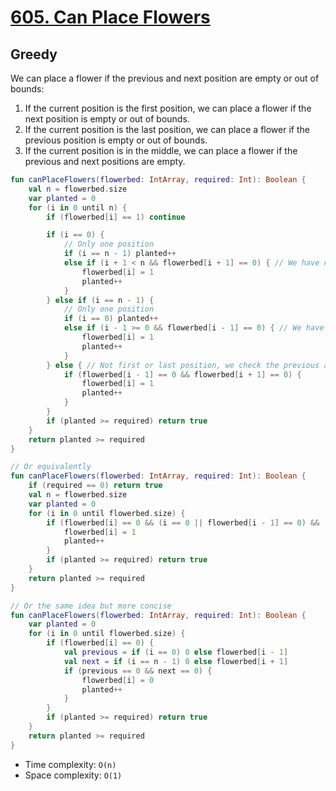 # [605. Can Place Flowers](https://leetcode.com/problems/can-place-flowers/description/)

## Greedy
We can place a flower if the previous and next position are empty or out of bounds:
1. If the current position is the first position, we can place a flower if the next position is empty or out of bounds.
2. If the current position is the last position, we can place a flower if the previous position is empty or out of bounds.
3. If the current position is in the middle, we can place a flower if the previous and next positions are empty.

```kotlin
fun canPlaceFlowers(flowerbed: IntArray, required: Int): Boolean {
    val n = flowerbed.size
    var planted = 0
    for (i in 0 until n) {
        if (flowerbed[i] == 1) continue

        if (i == 0) {
            // Only one position
            if (i == n - 1) planted++
            else if (i + 1 < n && flowerbed[i + 1] == 0) { // We have next position
                flowerbed[i] = 1
                planted++
            }
        } else if (i == n - 1) {
            // Only one position
            if (i == 0) planted++
            else if (i - 1 >= 0 && flowerbed[i - 1] == 0) { // We have previous position
                flowerbed[i] = 1
                planted++
            }
        } else { // Not first or last position, we check the previous and next positions
            if (flowerbed[i - 1] == 0 && flowerbed[i + 1] == 0) {
                flowerbed[i] = 1
                planted++
            }
        }
        if (planted >= required) return true
    }
    return planted >= required
}

// Or equivalently
fun canPlaceFlowers(flowerbed: IntArray, required: Int): Boolean {
    if (required == 0) return true
    val n = flowerbed.size
    var planted = 0
    for (i in 0 until flowerbed.size) {
        if (flowerbed[i] == 0 && (i == 0 || flowerbed[i - 1] == 0) && (i == n - 1 || flowerbed[i + 1] == 0)) {
            flowerbed[i] = 1
            planted++
        }
        if (planted >= required) return true
    }
    return planted >= required
}

// Or the same idea but more concise
fun canPlaceFlowers(flowerbed: IntArray, required: Int): Boolean {
    var planted = 0
    for (i in 0 until flowerbed.size) {
        if (flowerbed[i] == 0) {
            val previous = if (i == 0) 0 else flowerbed[i - 1]
            val next = if (i == n - 1) 0 else flowerbed[i + 1]
            if (previous == 0 && next == 0) {
                flowerbed[i] = 0
                planted++
            }
        }   
        if (planted >= required) return true
    }
    return planted >= required
}
```

* Time complexity: `O(n)`
* Space complexity: `O(1)`